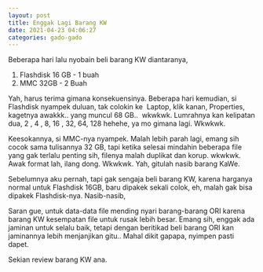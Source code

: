 ```yaml
---
layout: post
title: Enggak Lagi Barang KW
date: 2021-04-23 04:06:27
categories: gado-gado
---
```

<p>Beberapa hari lalu nyobain beli barang KW diantaranya,</p><ol><li>Flashdisk 16 GB - 1 buah</li><li>MMC 32GB - 2 Buah</li></ol><p>Yah, harus terima gimana konsekuensinya. Beberapa hari kemudian, si Flashdisk nyampek duluan, tak colokin ke &nbsp;Laptop, klik kanan, Properties, kagetnya awakkk.. yang muncul 68 GB.. &nbsp;wkwkwk. Lumrahnya kan kelipatan dua, 2 , 4 , 8, 16 , 32, 64, 128 hehehe, ya mo gimana lagi. Wkwkwk.</p><p>Keesokannya, si MMC-nya nyampek. Malah lebih parah lagi, emang sih cocok sama tulisannya 32 GB, tapi ketika selesai mindahin beberapa file yang gak terlalu penting sih, filenya malah duplikat dan korup. wkwkwk. Awak format lah, ilang dong. Wkwkwk. Yah, gitulah nasib barang KaWe.&nbsp;</p><p>Sebelumnya aku pernah, tapi gak sengaja beli barang KW, karena harganya normal untuk Flashdisk 16GB, baru dipakek sekali colok, eh, malah gak bisa dipakek Flashdisk-nya. Nasib-nasib,&nbsp;</p><p>Saran gue, untuk data-data file mending nyari barang-barang ORI karena barang KW kesempatan file untuk rusak lebih besar. Emang sih, enggak ada jaminan untuk selalu baik, tetapi dengan beritikad beli barang ORI kan jaminannya lebih menjanjikan gitu.. Mahal dikit gapapa, nyimpen pasti dapet.</p><p>Sekian review barang KW ana.</p>
